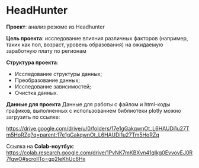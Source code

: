 # HeadHunter 
**Проект**: анализ резюме из Headhunter

**Цель проекта**: исследование влияния различных факторов (например, таких как пол, возраст, уровень образования) на ожидаемую заработную плату по регионам

**Структура проекта**:
- Исследование структуры данных;
- Преобразование данных;
- Исследование зависимостей;
- Очистка данных.

**Данные для проекта**
Данные для работы с файлом и html-коды графиков, выполненных с использованием библиотеки plotly можно загрузить по ссылке:

https://drive.google.com/drive/u/0/folders/17e1gGakqwnOt_L6HAUDi1u27Tm5HoRZq?q=parent:17e1gGakqwnOt_L6HAUDi1u27Tm5HoRZq

Ссылка на **Colab-ноутбук**: https://colab.research.google.com/drive/1PvNK7mKBXvn41qIkg0EvvovEJ0R7fgwO#scrollTo=gp2IeKhUc6Hx


